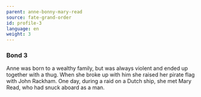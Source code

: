 ```yaml
---
parent: anne-bonny-mary-read
source: fate-grand-order
id: profile-3
language: en
weight: 3
---
```


### Bond 3

Anne was born to a wealthy family, but was always violent and ended up together with a thug. When she broke up with him she raised her pirate flag with John Rackham. One day, during a raid on a Dutch ship, she met Mary Read, who had snuck aboard as a man.
